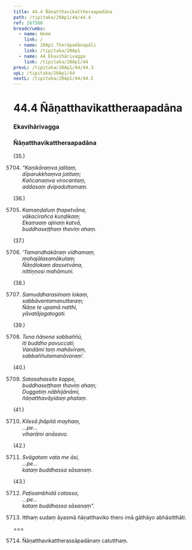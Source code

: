 ```yaml
---
title: 44.4 Ñāṇatthavikattheraapadāna
path: /tipitaka/20Ap1/44/44.4
ref: 267568
breadcrumbs:
  - name: Home
    link: /
  - name: 20Ap1 Therāpadānapāḷi
    link: /tipitaka/20Ap1
  - name: 44 Ekavihārivagga
    link: /tipitaka/20Ap1/44
prevL: /tipitaka/20Ap1/44/44.3
upL: /tipitaka/20Ap1/44
nextL: /tipitaka/20Ap1/44/44.5
---
```


# 44.4 Ñāṇatthavikattheraapadāna

### Ekavihārivagga

### Ñāṇatthavikattheraapadāna

(35.)

5704. _“Kaṇikāraṃva jalitaṃ,_  
_dīparukkhaṃva jotitaṃ;_  
_Kañcanaṃva virocantaṃ,_  
_addasaṃ dvipaduttamaṃ._  


(36.)

5705. _Kamaṇḍaluṃ ṭhapetvāna,_  
_vākacīrañca kuṇḍikaṃ;_  
_Ekaṃsaṃ ajinaṃ katvā,_  
_buddhaseṭṭhaṃ thaviṃ ahaṃ._  


(37.)

5706. _‘Tamandhakāraṃ vidhamaṃ,_  
_mohajālasamākulaṃ;_  
_Ñāṇālokaṃ dassetvāna,_  
_nittiṇṇosi mahāmuni._  


(38.)

5707. _Samuddharasimaṃ lokaṃ,_  
_sabbāvantamanuttaraṃ;_  
_Ñāṇe te upamā natthi,_  
_yāvatājagatogati._  


(39.)

5708. _Tena ñāṇena sabbaññū,_  
_iti buddho pavuccati;_  
_Vandāmi taṃ mahāvīraṃ,_  
_sabbaññutamanāvaraṃ’._  


(40.)

5709. _Satasahassito kappe,_  
_buddhaseṭṭhaṃ thaviṃ ahaṃ;_  
_Duggatiṃ nābhijānāmi,_  
_ñāṇatthavāyidaṃ phalaṃ._  


(41.)

5710. _Kilesā jhāpitā mayhaṃ,_  
_…pe…_  
_viharāmi anāsavo._  


(42.)

5711. _Svāgataṃ vata me āsi,_  
_…pe…_  
_kataṃ buddhassa sāsanaṃ._  


(43.)

5712. _Paṭisambhidā catasso,_  
_…pe…_  
_kataṃ buddhassa sāsanaṃ”._  


5713. Itthaṃ sudaṃ āyasmā ñāṇatthaviko thero imā gāthāyo abhāsitthāti.

===

5714. Ñāṇatthavikattherassāpadānaṃ catutthaṃ.




